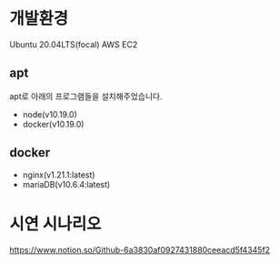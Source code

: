 # 개발환경
Ubuntu 20.04LTS(focal)
AWS EC2 

## apt
apt로 아래의 프로그램들을 설치해주었습니다.
- node(v10.19.0)
- docker(v10.19.0)

## docker
- nginx(v1.21.1:latest)
- mariaDB(v10.6.4:latest)

# 시연 시나리오
https://www.notion.so/Github-6a3830af0927431880ceeacd5f4345f2

